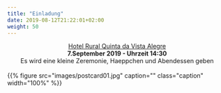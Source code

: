 ```yaml
---
title: "Einladung"
date: 2019-08-12T21:22:01+02:00
weight: 50
---
```


<div align="center">
<a href="https://goo.gl/maps/NJpD4oL5SSTnwN6y8">Hotel Rural Quinta da Vista
Alegre</a>
<br/>
<strong>7.September 2019 - Uhrzeit 14:30</strong>
<br/>
Es wird eine kleine Zeremonie, Haeppchen und Abendessen geben
</div>
<br/>
{{% figure src="images/postcard01.jpg"
      caption=""
      class="caption"
      width="100%"
%}}
